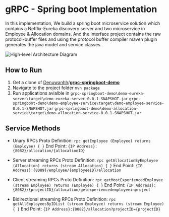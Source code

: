 # gRPC - Spring boot Implementation

In this implementation, We build a spring boot microservice solution which contains a Netflix-Eureka discovery server and two microservice in Employee & Allocation domains. And the interface project contains the raw protocol-buffer files and using the protocol buffer compiler maven plugin generates the java model and service classes.

![High-level Architecture Diagram](https://miro.medium.com/max/1250/1*u5TYUXnCdoQj7td5ohci4A.jpeg)

## How to Run
1. Get a clone of  [Denuwanhh](https://github.com/Denuwanhh)/**[grpc-springboot-demo](https://github.com/Denuwanhh/grpc-springboot-demo)**
2. Navigate to the project folder 
`mvn package`
3. Run applications avialble in 
`grpc-springboot-demo\demo-eureka-server\target\demo-eureka-server-0.0.1-SNAPSHOT.jar`
`grpc-springboot-demo\demo-employee-service\target\demo-employee-service-0.0.1-SNAPSHOT.jar`
`grpc-springboot-demo\demo-allocation-service\target\demo-allocation-service-0.0.1-SNAPSHOT.jar`

## Service Methods

 - Unary RPCs
 Proto Definition:  `rpc getEmployee (Employee) returns (Employee) {
    }`
    End Point: `{IP Address}:{8082}/allocation/{allocationID}`
    
 - Server streaming RPCs
  Proto Definition: `rpc getAllocationByEmployee (Allocation) returns (stream Allocation) {
    }`
    End Point: `{IP Address}:{8089}/employee/{employeeID}/allocation`
    
 - Client streaming RPCs
 Proto Definition: `rpc getMostExperiencedEmployee (stream Employee) returns (Employee) {
    }`
    End Point: `{IP Address}:{8082}/{projectID}/allocation/getexperiencedemployeeinproject`
    
 - Bidirectional streaming RPCs
  Proto Definition: `rpc getAllEmployeesByIDList (stream Employee) returns (stream Employee) {
    }`
    End Point: `{IP Address}:{8082}/allocation?projectID={projectID}`
